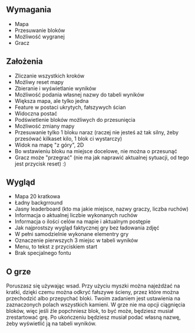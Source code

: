 ## Wymagania
- Mapa
- Przesuwanie bloków
- Możliwość wygranej
- Gracz

## Założenia
- Zliczanie wszystkich kroków
- Możliwy reset mapy
- Zbieranie i wyświetlanie wyników
- Możliwość podania własnej nazwy do tabeli wyników
- Większa mapa, ale tylko jedna
- Feature w postaci ukrytych, fałszywych ścian
- Widoczna postać
- Podświetlenie bloków możliwych do przesunięcia
- Możliwość zmiany mapy
- Przesuwanie tylko 1 bloku naraz (raczej nie jesteś aż tak silny, żeby przesówać kilkaset kilo, 1 blok ci wystarczy)
- Widok na mapę "z góry", 2D
- Bo wstawieniu bloku na miejsce docelowe, nie można o przesunąć
- Gracz może "przegrać" (nie ma jak naprawić aktualnej sytuacji, od tego jest przycisk reset) :)

## Wygląd
- Mapa 20 kratkowa
- Ładny backgrround
- Jasny leaderboard (kto ma jakie miejsce, nazwy graczy, liczba ruchów)
- Informacja o aktualnej liczbie wykonanych ruchów
- Informacja o ilości celów na mapie i aktualnym postępie
- Jak najprostszy wygląd faktycznej gry bez ładowania zdjęć
- W pełni samodzielnie wykonane elementry gry
- Oznaczenie pierwszych 3 miejsc w tabeli wyników
- Menu, to tekst z przyciskiem start
- Brak specjalnego fontu

## O grze
Poruszasz się używając wsad. Przy użyciu myszki można najeżdżać na kratki, dzięki czemu można odkryć fałszywe ścieny, przez które można przechodzić albo przepychać bloki. Twoim zadaniem jest ustawienia na zaznaczonych polach wszystkich kamieni. W grze nie ma opcji ciągnięcia bloków, więc jeśli źle popchniesz blok, to być może, będziesz musiał zrestartować grę. Po ukończeniu będziesz musiał podać własną nazwę, żeby wyświetlić ją na tabeli wyników.
